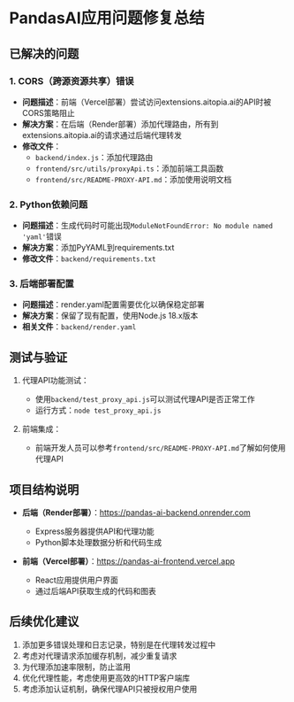 # PandasAI应用问题修复总结

## 已解决的问题

### 1. CORS（跨源资源共享）错误
- **问题描述**：前端（Vercel部署）尝试访问extensions.aitopia.ai的API时被CORS策略阻止
- **解决方案**：在后端（Render部署）添加代理路由，所有到extensions.aitopia.ai的请求通过后端代理转发
- **修改文件**：
  - `backend/index.js`：添加代理路由
  - `frontend/src/utils/proxyApi.ts`：添加前端工具函数
  - `frontend/src/README-PROXY-API.md`：添加使用说明文档

### 2. Python依赖问题
- **问题描述**：生成代码时可能出现`ModuleNotFoundError: No module named 'yaml'`错误
- **解决方案**：添加PyYAML到requirements.txt
- **修改文件**：`backend/requirements.txt`

### 3. 后端部署配置
- **问题描述**：render.yaml配置需要优化以确保稳定部署
- **解决方案**：保留了现有配置，使用Node.js 18.x版本
- **相关文件**：`backend/render.yaml`

## 测试与验证

1. 代理API功能测试：
   - 使用`backend/test_proxy_api.js`可以测试代理API是否正常工作
   - 运行方式：`node test_proxy_api.js`

2. 前端集成：
   - 前端开发人员可以参考`frontend/src/README-PROXY-API.md`了解如何使用代理API

## 项目结构说明

- **后端（Render部署）**：https://pandas-ai-backend.onrender.com
  - Express服务器提供API和代理功能
  - Python脚本处理数据分析和代码生成

- **前端（Vercel部署）**：https://pandas-ai-frontend.vercel.app
  - React应用提供用户界面
  - 通过后端API获取生成的代码和图表

## 后续优化建议

1. 添加更多错误处理和日志记录，特别是在代理转发过程中
2. 考虑对代理请求添加缓存机制，减少重复请求
3. 为代理添加速率限制，防止滥用
4. 优化代理性能，考虑使用更高效的HTTP客户端库
5. 考虑添加认证机制，确保代理API只被授权用户使用 
